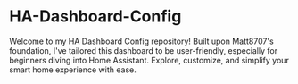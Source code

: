 # HA-Dashboard-Config
Welcome to my HA Dashboard Config repository! Built upon Matt8707's foundation, I've tailored this dashboard to be user-friendly, especially for beginners diving into Home Assistant. Explore, customize, and simplify your smart home experience with ease.
